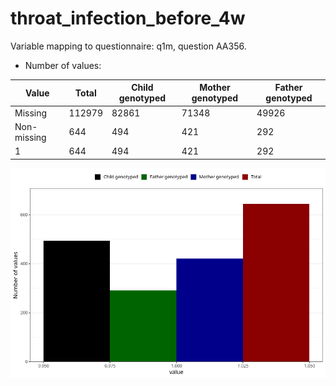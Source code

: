 # throat_infection_before_4w
Variable mapping to questionnaire: q1m, question AA356.
- Number of values:

| Value | Total | Child genotyped | Mother genotyped | Father genotyped |
| ----- | ----- | --------------- | ---------------- | ---------------- |
| Missing | 112979 | 82861 | 71348 | 49926 |
| Non-missing | 644 | 494 | 421 | 292 |
| 1 | 644 | 494 | 421 | 292 |



![](throat_infection_before_4w_n.png)



